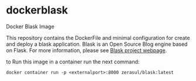 # dockerblask
Docker Blask Image

This repository contains the DockerFile and minimal configuration for create and deploy a blask application.
Blask is an Open Source Blog engine based on Flask. For more information, please see [Blask project webpage](https://getblask.com).

to Run this image in a container run the next command:

```
docker container run -p <externalport>:8000 zerasul/blask:latest
```
